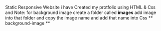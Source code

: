 Static Responsive Website
i have Created my protfolio using HTML & Css and Note:
for background image create a folder called **images**
add image into that folder and copy the image name and
add that name into Css ** background-image **
